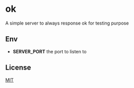 # ok

A simple server to always response ok for testing purpose

## Env

- **SERVER_PORT** the port to listen to

## License

[MIT](LICENSE)
